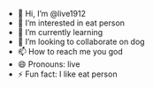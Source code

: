 - 👋 Hi, I’m @live1912
- 👀 I’m interested in eat person
- 🌱 I’m currently learning 
- 💞️ I’m looking to collaborate on dog
- 📫 How to reach me you god
- 😄 Pronouns: live
- ⚡ Fun fact: I like eat person

<!---
live1912/live1912 is a ✨ special ✨ repository because its `README.md` (this file) appears on your GitHub profile.
You can click the Preview link to take a look at your changes.
--->
